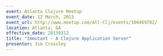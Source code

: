 ```yaml
---
event: Atlanta Clojure Meetup
event_date: 12 March, 2013
event_url: http://www.meetup.com/Atl-Clj/events/106469702/
location: Atlanta, GA
effective_date: 20130312
title: "Immutant - A Clojure Application Server"
presentor: Jim Crossley
---
```


